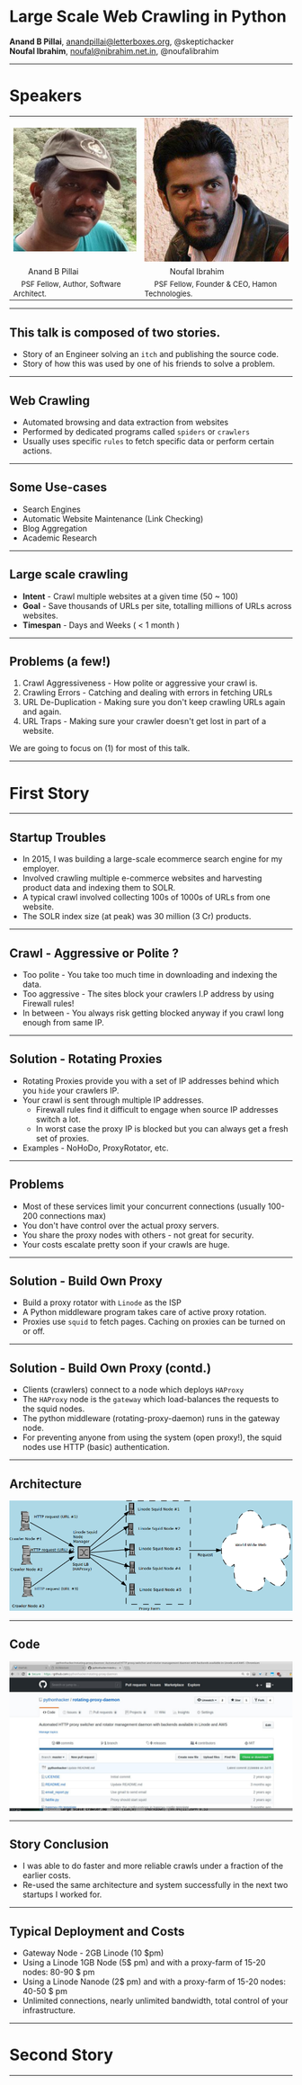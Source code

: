 
# Large Scale Web Crawling in Python

__Anand B Pillai__, <anandpillai@letterboxes.org>, @skeptichacker <br/>
__Noufal Ibrahim__, <noufal@nibrahim.net.in>, @noufalibrahim <br/>

---
# Speakers

<table>
<tr><td><img src="anand.jpg" /></td><td><img src="noufal_ibrahim.jpg" /></td></tr>
<tr><td>&nbsp;&nbsp;&nbsp;&nbsp;&nbsp;&nbsp;&nbsp;Anand B Pillai</td>
<td>&nbsp;&nbsp;&nbsp;&nbsp;&nbsp;&nbsp;&nbsp;&nbsp;&nbsp;&nbsp;&nbsp;&nbsp;Noufal Ibrahim</td></tr>
<tr><td><font size="2pt">&nbsp;&nbsp;&nbsp;&nbsp;PSF Fellow, Author, Software Architect.</font></td>
<td><font size="2pt">&nbsp;&nbsp;&nbsp;&nbsp;&nbsp;PSF Fellow, Founder & CEO, Hamon Technologies.</font></td></tr>
</table>

---
## This talk is composed of two stories.

* Story of an Engineer solving an `itch` and publishing the source code.
* Story of how this was used by one of his friends to solve a problem.

---

## Web Crawling

* Automated browsing and data extraction from websites
* Performed by dedicated programs called `spiders` or `crawlers`
* Usually uses specific `rules` to fetch specific data or perform certain actions.

---

## Some Use-cases

* Search Engines
* Automatic Website Maintenance (Link Checking)
* Blog Aggregation
* Academic Research

---

## Large scale crawling

* **Intent**   - Crawl multiple websites at a given time (50 ~ 100)
* **Goal**     - Save thousands of URLs per site, totalling millions of URLs across websites.
* **Timespan** - Days and Weeks ( < 1 month )

---

## Problems (a few!)

1. Crawl Aggressiveness - How polite or aggressive your crawl is.
1. Crawling Errors      - Catching and dealing with errors in fetching URLs
1. URL De-Duplication   - Making sure you don't keep crawling URLs again and again.
1. URL Traps            - Making sure your crawler doesn't get lost in part of a website.

We are going to focus on (1) for most of this talk.

---

# First Story

---

## Startup Troubles

* In 2015, I was building a large-scale ecommerce search engine for my employer.
* Involved crawling multiple e-commerce websites and harvesting product data and indexing them to SOLR.
* A typical crawl involved collecting 100s of 1000s of URLs from one website.
* The SOLR index size (at peak) was 30 million (3 Cr) products.

---

## Crawl - Aggressive or Polite ?

* Too polite - You take too much time in downloading and indexing the data.
* Too aggressive - The sites block your crawlers I.P address by using Firewall rules!
* In between     - You always risk getting blocked anyway if you crawl long enough from same IP.

---

## Solution - Rotating Proxies

* Rotating Proxies provide you with a set of IP addresses behind which you `hide` your crawlers IP.
* Your crawl is sent through multiple IP addresses.
    * Firewall rules find it difficult to engage when source IP addresses switch a lot.
    * In worst case the proxy IP is blocked but you can always get a fresh set of proxies.
* Examples - NoHoDo, ProxyRotator, etc.

---

## Problems

* Most of these services limit your concurrent connections (usually 100-200 connections max)
* You don't have control over the actual proxy servers.
* You share the proxy nodes with others - not great for security.
* Your costs escalate pretty soon if your crawls are huge.

---

## Solution - Build Own Proxy

* Build a proxy rotator with `Linode` as the ISP
* A Python middleware program takes care of active proxy rotation.
* Proxies use `squid` to fetch pages. Caching on proxies can be turned on or off.

---

## Solution - Build Own Proxy (contd.)

* Clients (crawlers) connect to a node which deploys `HAProxy`
* The `HAProxy` node is the `gateway` which load-balances the requests to the squid nodes.
* The python middleware (rotating-proxy-daemon) runs in the gateway node.
* For preventing anyone from using the system (open proxy!), the squid nodes use HTTP (basic) authentication.

---

## Architecture

<img src="arch.png" />

---

## Code

<img src="project.jpg" />

---

## Story Conclusion

* I was able to do faster and more reliable crawls under a fraction of the earlier costs.
* Re-used the same architecture and system successfully in the next two startups I worked for.


---

## Typical Deployment and Costs

* Gateway Node - 2GB Linode (10 $pm)
* Using a Linode 1GB Node (5$ pm) and with a proxy-farm of 15-20 nodes: 80-90 $ pm
* Using a Linode Nanode (2$ pm) and with a proxy-farm of 15-20 nodes: 40-50 $ pm
* Unlimited connections, nearly unlimited bandwidth, total control of your infrastructure.

---

# Second Story

---

